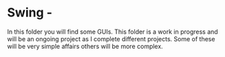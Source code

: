# Swing -

In this folder you will find some GUIs.   This folder is a work in progress and will be an ongoing project as I complete different projects.   Some of these will be very simple affairs others will be more complex.
